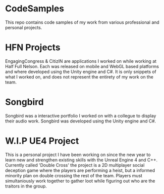 # CodeSamples
This repo contains code samples of my work from various professional and personal projects.

# HFN Projects

EngagingCongress & CitizIN are applications I worked on while working at Half Full Nelson. 
Each was released on mobile and WebGL based platforms and where developed using the Unity engine and C#.
It is only snippets of what I worked on, and does not represent the entirety of my work on the team.

# Songbird

Songbird was a interactive portfolio I worked on with a collegue to display their audio work.
Songbird was developed using the Unity engine and C#.

# W.I.P UE4 Project

This is a personal project I have been working on since the new year to learn new and strengthen existing skills with the Unreal Engine 4 and C++. 
Currently called 'Double Cross' the project is a 2D multiplayer social deception game where the players are performing a heist, but a informed minority
plan on double crossing the rest of the team. Players must simultaniously work together to gather loot while figuring out who are the traitors in the group.
